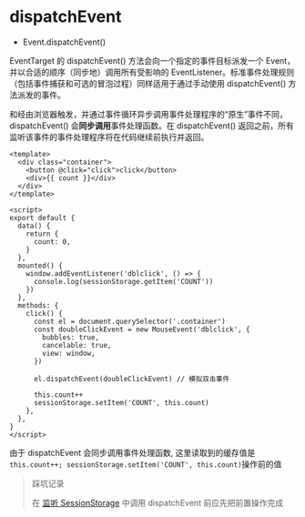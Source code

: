 # dispatchEvent
- Event.dispatchEvent()

EventTarget 的 dispatchEvent() 方法会向一个指定的事件目标派发一个 Event，并以合适的顺序（同步地）调用所有受影响的 EventListener。标准事件处理规则（包括事件捕获和可选的冒泡过程）同样适用于通过手动使用 dispatchEvent() 方法派发的事件。

和经由浏览器触发，并通过事件循环异步调用事件处理程序的“原生”事件不同，dispatchEvent() 会**同步调用**事件处理函数。在 dispatchEvent() 返回之前，所有监听该事件的事件处理程序将在代码继续前执行并返回。

```vue
<template>
  <div class="container">
    <button @click="click">click</button>
    <div>{{ count }}</div>
  </div>
</template>

<script>
export default {
  data() {
    return {
      count: 0,
    }
  },
  mounted() {
    window.addEventListener('dblclick', () => {
      console.log(sessionStorage.getItem('COUNT'))
    })
  },
  methods: {
    click() {
      const el = document.querySelector('.container')
      const doubleClickEvent = new MouseEvent('dblclick', {
        bubbles: true,
        cancelable: true,
        view: window,
      })

      el.dispatchEvent(doubleClickEvent) // 模拟双击事件

      this.count++
      sessionStorage.setItem('COUNT', this.count)
    },
  },
}
</script>

```
由于 dispatchEvent 会同步调用事件处理函数, 这里读取到的缓存值是`this.count++; sessionStorage.setItem('COUNT', this.count)`操作前的值

> 踩坑记录
>
> 在 [监听 SessionStorage](../../vue/vue2/watchSessionStorage.md) 中调用 dispatchEvent 前应先把前置操作完成